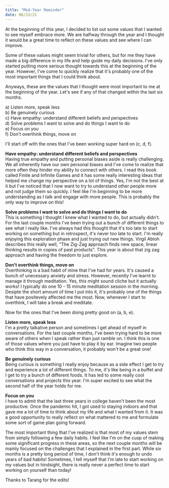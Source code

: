 ```yaml
---
title: "Mid-Year Reminder"
date: 06/13/21
---
```


At the beginning of this year, I decided to list out some values that I wanted to see myself embrace more. We are halfway through the year and I thought it would be a great time to reflect on these values and see where I can improve.

Some of these values might seem trivial for others, but for me they have made a big difference in my life and help guide my daily decisions. I've only started putting more serious thought towards this at the beginning of the year. However, I've come to quickly realize that it's probably one of the most important things that I could think about.

Anyways, these are the values that I thought were most important to me at the beginning of the year. Let's see if any of that changed within the last six months.

a) Listen more, speak less  
b) Be genuinely curious  
c) Have empathy: understand different beliefs and perspectives    
d) Solve problems I want to solve and do things I want to do   
e) Focus on you  
f) Don't overthink things, move on 

I'll start off with the ones that I've been working super hard on (c, d, f). 

<strong> Have empathy: understand different beliefs and perspectives </strong>    
Having true empathy and putting personal biases aside is really challenging. We all inherently have our own personal biases and I've come to realize that more often they hinder my ability to connect with others. I read this book called Finite and Infinite Games and it has some really interesting ideas that helped me change my perspective on a lot of things. Yes, I'm not the best at it but I've noticed that I now want to try to understand other people more and not judge them so quickly. I feel like I'm beginning to be more understanding as I talk and engage with more people. This is probably the only way to improve on this! 

<strong> Solve problems I want to solve and do things I want to do </strong>  
This is something I thought I knew what I wanted to do, but actually didn't. For the last couple months I've been trying out a bunch of different things to see what I really like. I've always had this thought that it's too late to start working on something but in retrospect, it's never too late to start. I'm really enjoying this exploration phase and just trying out new things. Virgil Abloh describes this really well, "The Zig-Zag approach finds new space, linear thinking results in copies of past products". This year is about that zig zag approach and having the freedom to just explore. 

<strong> Don't overthink things, move on </strong>  
Overthinking is a bad habit of mine that I've had for years. It's caused a bunch of unecessary anxiety and stress. However, recently I've learnt to manage it through meditation. Yes, this might sound cliche but it actually works! I typically do one 10 - 15 minute meditation session in the morning. Desipte the short amount of time I put into it, it's probably one of the things that have positevely affected me the most. Now, whenever I start to overthink, I will take a break and meditate.  

Now for the ones that I've been doing pretty good on (a, b, e).

<strong> Listen more, speak less </strong>  
I'm a pretty talkative person and sometimes I get ahead of myself in conversations. For the last couple months, I've been trying hard to be more aware of others when I speak rather than just ramble on. I think this is one of those values where you just have to play it by ear. Imagine two people who think this way in a conversation, it probably won't be a great one!   

<strong> Be genuinely curious </strong>  
Being curious is something I really enjoy because as a side effect I get to try and experience a lot of different things. To me, it's like being in a buffet and I get to try a bunch of different foods. It has led to some really cool conversations and projects this year. I'm super excited to see what the second half of the year holds for me. 

<strong> Focus on you </strong>  
I have to admit that the last three years in college haven't been the most productive. Once the pandemic hit, I got used to staying indoors and that gave me a lot of time to think about my life and what I wanted from it. It was a good opportunity to really reflect on what mattered to me and formulate some sort of game plan going forward.    

The most important thing that I've realized is that most of my values stem from simply following a few daily habits. I feel like I'm on the cusp of making some significant progress in these areas, so the next couple months will be mainly focused on the challenges that I explained in the first part. While six months is a pretty long period of time, I don't think it's enough to undo years of bad habits! Sometimes, I tell myself that I'm late to start working on my values but in hindsight, there is really never a perfect time to start working on yourself than today!  

Thanks to Tarang for the edits! 
